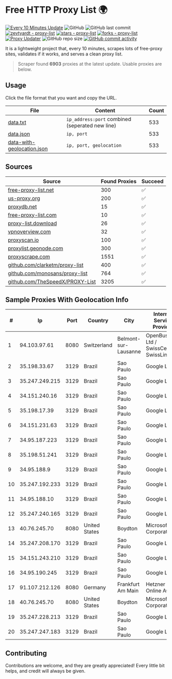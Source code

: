 
# Free HTTP Proxy List 🌍

[![Every 10 Minutes Update](https://github.com/mertguvencli/http-proxy-list/actions/workflows/main.yml/badge.svg?branch=main)](https://github.com/mertguvencli/http-proxy-list/actions/workflows/main.yml)
![GitHub](https://img.shields.io/github/license/mertguvencli/http-proxy-list)
![GitHub last commit](https://img.shields.io/github/last-commit/mertguvencli/http-proxy-list)
[![zevtyardt - proxy-list](https://img.shields.io/static/v1?label=zevtyardt&message=proxy-list&color=blue&logo=github)](https://github.com/zevtyardt/proxy-list "Go to GitHub repo")
[![stars - proxy-list](https://img.shields.io/github/stars/zevtyardt/proxy-list?style=social)](https://github.com/zevtyardt/proxy-list)
[![forks - proxy-list](https://img.shields.io/github/forks/zevtyardt/proxy-list?style=social)](https://github.com/zevtyardt/proxy-list)
[![Proxy Updater](https://github.com/zevtyardt/proxy-list/workflows/Proxy%20Updater/badge.svg)](https://github.com/zevtyardt/proxy-list/actions?query=workflow:"Proxy+Updater")
![GitHub repo size](https://img.shields.io/github/repo-size/zevtyardt/proxy-list)
[![GitHub commit activity](https://img.shields.io/github/commit-activity/m/zevtyardt/proxy-list?logo=commits)](https://github.com/zevtyardt/proxy-list/commits/main)

It is a lightweight project that, every 10 minutes, scrapes lots of free-proxy sites, validates if it works, and serves a clean proxy list.

> Scraper found **6903** proxies at the latest update. Usable proxies are below.

## Usage

Click the file format that you want and copy the URL.

|File|Content|Count|
|----|-------|-----|
|[data.txt](https://raw.githubusercontent.com/mertguvencli/http-proxy-list/main/proxy-list/data.txt)|`ip_address:port` combined (seperated new line)|533|
|[data.json](https://raw.githubusercontent.com/mertguvencli/http-proxy-list/main/proxy-list/data.json)|`ip, port`|533|
|[data-with-geolocation.json](https://raw.githubusercontent.com/mertguvencli/http-proxy-list/main/proxy-list/data-with-geolocation.json)|`ip, port, geolocation`|533|

## Sources

|Source|Found Proxies|Succeed|
|------|-------------|-------|
|[free-proxy-list.net](https://free-proxy-list.net)|300|✅|
|[us-proxy.org](https://www.us-proxy.org)|200|✅|
|[proxydb.net](http://proxydb.net)|15|✅|
|[free-proxy-list.com](https://free-proxy-list.com/?page=&port=&type%5B%5D=http&type%5B%5D=https&up_time=0&search=Search)|10|✅|
|[proxy-list.download](https://www.proxy-list.download/HTTP)|26|✅|
|[vpnoverview.com](https://vpnoverview.com/privacy/anonymous-browsing/free-proxy-servers)|32|✅|
|[proxyscan.io](https://www.proxyscan.io)|100|✅|
|[proxylist.geonode.com](https://proxylist.geonode.com/api/proxy-list?limit=300&page=1&sort_by=lastChecked&sort_type=desc&protocols=http,https)|300|✅|
|[proxyscrape.com](https://api.proxyscrape.com/v2/?request=displayproxies&protocol=http&timeout=10000&country=all&ssl=all&anonymity=all)|1551|✅|
|[github.com/clarketm/proxy-list](https://raw.githubusercontent.com/clarketm/proxy-list/master/proxy-list-raw.txt)|400|✅|
|[github.com/monosans/proxy-list](https://raw.githubusercontent.com/monosans/proxy-list/main/proxies/http.txt)|764|✅|
|[github.com/TheSpeedX/PROXY-List](https://raw.githubusercontent.com/TheSpeedX/PROXY-List/master/http.txt)|3205|✅|


## Sample Proxies With Geolocation Info

|#|Ip|Port|Country|City|Internet Service Provider|
|-|--|----|-------|----|-------------------------|
|1|94.103.97.61|8080|Switzerland|Belmont-sur-Lausanne|OpenBusiness Ltd / SwissCenter / SwissLink|
|2|35.198.33.67|3129|Brazil|Sao Paulo|Google LLC|
|3|35.247.249.215|3129|Brazil|Sao Paulo|Google LLC|
|4|34.151.240.16|3129|Brazil|Sao Paulo|Google LLC|
|5|35.198.17.39|3129|Brazil|Sao Paulo|Google LLC|
|6|34.151.231.63|3129|Brazil|Sao Paulo|Google LLC|
|7|34.95.187.223|3129|Brazil|Sao Paulo|Google LLC|
|8|35.198.51.241|3129|Brazil|Sao Paulo|Google LLC|
|9|34.95.188.9|3129|Brazil|Sao Paulo|Google LLC|
|10|35.247.192.233|3129|Brazil|Sao Paulo|Google LLC|
|11|34.95.188.10|3129|Brazil|Sao Paulo|Google LLC|
|12|35.247.240.165|3129|Brazil|Sao Paulo|Google LLC|
|13|40.76.245.70|8080|United States|Boydton|Microsoft Corporation|
|14|35.247.208.170|3129|Brazil|Sao Paulo|Google LLC|
|15|34.151.243.210|3129|Brazil|Sao Paulo|Google LLC|
|16|34.95.190.245|3129|Brazil|Sao Paulo|Google LLC|
|17|91.107.212.126|8080|Germany|Frankfurt Am Main|Hetzner Online AG|
|18|40.76.245.70|8080|United States|Boydton|Microsoft Corporation|
|19|35.247.228.213|3129|Brazil|Sao Paulo|Google LLC|
|20|35.247.247.183|3129|Brazil|Sao Paulo|Google LLC|



## Contributing

Contributions are welcome, and they are greatly appreciated! Every
little bit helps, and credit will always be given.

